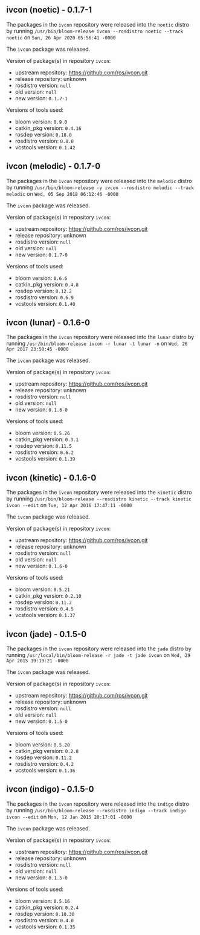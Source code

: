 ## ivcon (noetic) - 0.1.7-1

The packages in the `ivcon` repository were released into the `noetic` distro by running `/usr/bin/bloom-release ivcon --rosdistro noetic --track noetic` on `Sun, 26 Apr 2020 05:56:41 -0000`

The `ivcon` package was released.

Version of package(s) in repository `ivcon`:

- upstream repository: https://github.com/ros/ivcon.git
- release repository: unknown
- rosdistro version: `null`
- old version: `null`
- new version: `0.1.7-1`

Versions of tools used:

- bloom version: `0.9.0`
- catkin_pkg version: `0.4.16`
- rosdep version: `0.18.0`
- rosdistro version: `0.8.0`
- vcstools version: `0.1.42`


## ivcon (melodic) - 0.1.7-0

The packages in the `ivcon` repository were released into the `melodic` distro by running `/usr/bin/bloom-release -y ivcon --rosdistro melodic --track melodic` on `Wed, 05 Sep 2018 06:12:46 -0000`

The `ivcon` package was released.

Version of package(s) in repository `ivcon`:

- upstream repository: https://github.com/ros/ivcon.git
- release repository: unknown
- rosdistro version: `null`
- old version: `null`
- new version: `0.1.7-0`

Versions of tools used:

- bloom version: `0.6.6`
- catkin_pkg version: `0.4.8`
- rosdep version: `0.12.2`
- rosdistro version: `0.6.9`
- vcstools version: `0.1.40`


## ivcon (lunar) - 0.1.6-0

The packages in the `ivcon` repository were released into the `lunar` distro by running `/usr/bin/bloom-release ivcon -r lunar -t lunar -n` on `Wed, 26 Apr 2017 23:50:45 -0000`

The `ivcon` package was released.

Version of package(s) in repository `ivcon`:

- upstream repository: https://github.com/ros/ivcon.git
- release repository: unknown
- rosdistro version: `null`
- old version: `null`
- new version: `0.1.6-0`

Versions of tools used:

- bloom version: `0.5.26`
- catkin_pkg version: `0.3.1`
- rosdep version: `0.11.5`
- rosdistro version: `0.6.2`
- vcstools version: `0.1.39`


## ivcon (kinetic) - 0.1.6-0

The packages in the `ivcon` repository were released into the `kinetic` distro by running `/usr/bin/bloom-release --rosdistro kinetic --track kinetic ivcon --edit` on `Tue, 12 Apr 2016 17:47:11 -0000`

The `ivcon` package was released.

Version of package(s) in repository `ivcon`:

- upstream repository: https://github.com/ros/ivcon.git
- release repository: unknown
- rosdistro version: `null`
- old version: `null`
- new version: `0.1.6-0`

Versions of tools used:

- bloom version: `0.5.21`
- catkin_pkg version: `0.2.10`
- rosdep version: `0.11.2`
- rosdistro version: `0.4.5`
- vcstools version: `0.1.37`


## ivcon (jade) - 0.1.5-0

The packages in the `ivcon` repository were released into the `jade` distro by running `/usr/local/bin/bloom-release -r jade -t jade ivcon` on `Wed, 29 Apr 2015 19:19:21 -0000`

The `ivcon` package was released.

Version of package(s) in repository `ivcon`:
- upstream repository: https://github.com/ros/ivcon.git
- release repository: unknown
- rosdistro version: `null`
- old version: `null`
- new version: `0.1.5-0`

Versions of tools used:
- bloom version: `0.5.20`
- catkin_pkg version: `0.2.8`
- rosdep version: `0.11.2`
- rosdistro version: `0.4.2`
- vcstools version: `0.1.36`


## ivcon (indigo) - 0.1.5-0

The packages in the `ivcon` repository were released into the `indigo` distro by running `/usr/bin/bloom-release --rosdistro indigo --track indigo ivcon --edit` on `Mon, 12 Jan 2015 20:17:01 -0000`

The `ivcon` package was released.

Version of package(s) in repository `ivcon`:
- upstream repository: https://github.com/ros/ivcon.git
- release repository: unknown
- rosdistro version: `null`
- old version: `null`
- new version: `0.1.5-0`

Versions of tools used:
- bloom version: `0.5.16`
- catkin_pkg version: `0.2.4`
- rosdep version: `0.10.30`
- rosdistro version: `0.4.0`
- vcstools version: `0.1.35`


